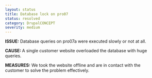 ```yaml
---
layout: status
title: Database lock on pro07
status: resolved
category: DrupalCONCEPT
severity: medium
---
```

<p><strong>ISSUE:</strong>&nbsp;Database queries on pro07a were executed slowly or not at all.</p>
<p><strong>CAUSE:&nbsp;</strong>A single customer website overloaded the database with huge queries.</p>
<p><strong>MEASURES:</strong>&nbsp;We took the website offline and are in contact with the customer to solve the problem effectively.</p>

